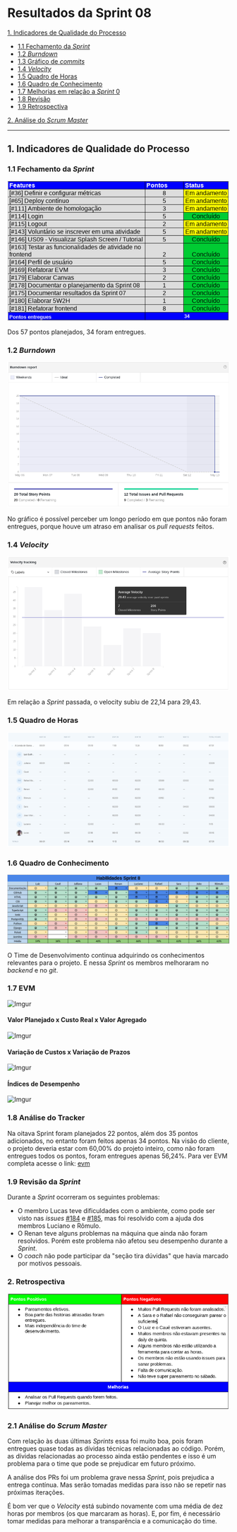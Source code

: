 # Resultados da Sprint 08


[1. Indicadores de Qualidade do Processo](#1-indicadores-de-qualidade-do-processo)

* [1.1 Fechamento da _Sprint_](#11-fechamento-da-sprint)
* [1.2 _Burndown_](#12-burndown)
* [1.3 Gráfico de _commits_](#13-grafico-de-commits)
* [1.4 _Velocity_](#14-velocity)
* [1.5 Quadro de Horas](#15-quadro-de-horas)
* [1.6 Quadro de Conhecimento](#16-quadro-de-conhecimento)
* [1.7 Melhorias em relação a _Sprint_ 0](#17-melhorias-em-relação-a-sprint-0)
* [1.8 Revisão](#18-revisao-da-sprint)
* [1.9 Retrospectiva](#19-retrospectiva)

[2. Análise do _Scrum Master_](#2-análise-do-scrum-master)  


------

## 1. Indicadores de Qualidade do Processo

### 1.1 Fechamento da _Sprint_
![](images/results_sprint8.png)

Dos 57 pontos planejados, 34 foram entregues.

### 1.2 _Burndown_

![](images/burndown_sprint8.png)

No gráfico é possível perceber um longo período em que pontos não foram entregues, porque houve um atraso em analisar os _pull requests_ feitos.

### 1.4 _Velocity_

![](images/velocity_sprint8.png)

Em relação a _Sprint_ passada, o velocity subiu de 22,14 para 29,43.

### 1.5 Quadro de Horas
![](images/timetable_sprint8.png)

### 1.6 Quadro de Conhecimento
![](images/knowledge_framework_sprint8.png)

O Time de Desenvolvimento continua adquirindo os conhecimentos relevantes para o projeto. E nessa _Sprint_ os membros melhoraram no _backend_ e no _git_.

### 1.7 EVM 
![Imgur](https://i.imgur.com/fc9OKKL.png)

#### Valor Planejado x Custo Real x Valor Agregado 
![Imgur](https://i.imgur.com/htsblGc.png)

#### Variação de Custos x Variação de Prazos 
![Imgur](https://i.imgur.com/BDvWAao.png)

#### Índices de Desempenho 
![Imgur](https://i.imgur.com/i56a25L.png)

### 1.8 Análise do Tracker
Na oitava Sprint foram planejados 22 pontos, além dos 35 pontos adicionados, no entanto foram feitos apenas  34 pontos. Na visão do cliente, o projeto deveria estar com 60,00% do projeto inteiro, como não foram entregues todos os pontos, foram entregues apenas 56,24%. Para ver EVM completa acesse o link: [evm](https://docs.google.com/spreadsheets/d/1UhuJbHicONbdPg4TTNmiDS6sEkknskACSvgKSooy36A/edit#gid=0)


### 1.9 Revisão da _Sprint_

Durante a _Sprint_ ocorreram os seguintes problemas:

* O membro Lucas teve dificuldades com o ambiente, como pode ser visto nas _issues_ <a href="https://github.com/fga-gpp-mds/2018.1-Lacos-da-Alegria/issues/184">#184</a> e <a href="https://github.com/fga-gpp-mds/2018.1-Lacos-da-Alegria/issues/185">#185</a>, mas foi resolvido com a ajuda dos membros Luciano e Rômulo.
* O Renan teve alguns problemas na máquina que ainda não foram resolvidos. Porém este problema não afetou seu desempenho durante a _Sprint_.
* O _coach_ não pode participar da "seção tira dúvidas" que havia marcado por motivos pessoais.


### 2. Retrospectiva

![](images/retrospective_sprint8.png)

### 2.1 Análise do _Scrum Master_

Com relação às duas últimas _Sprints_ essa foi muito boa, pois foram entregues quase todas as dívidas técnicas relacionadas ao código. Porém, as dívidas relacionadas ao processo ainda estão pendentes e isso é um problema para o time que pode se prejudicar em futuro próximo.

A análise dos PRs foi um problema grave nessa _Sprint_, pois prejudica a entrega contínua. Mas serão tomadas medidas para isso não se repetir nas próximas iterações.

É bom ver que o _Velocity_ está subindo novamente com uma média de dez horas por membros (os que marcaram as horas). E, por fim, é necessário tomar medidas para melhorar a transparência e a comunicação do time.


